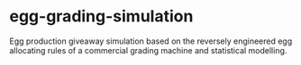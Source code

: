 # egg-grading-simulation
Egg production giveaway simulation based on the reversely engineered egg allocating rules of a commercial grading machine and statistical modelling.
